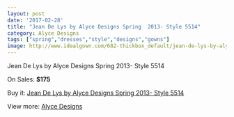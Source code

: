 ```yaml
---
layout: post
date: '2017-02-28'
title: "Jean De Lys by Alyce Designs Spring  2013- Style 5514"
category: Alyce Designs
tags: ["spring","dresses","style","designs","gowns"]
image: http://www.idealgown.com/682-thickbox_default/jean-de-lys-by-alyce-designs-spring-2013-style-5514.jpg
---
```

Jean De Lys by Alyce Designs Spring  2013- Style 5514

On Sales: **$175**
<a href="https://www.idealgown.com/en/alyce-designs/297-jean-de-lys-by-alyce-designs-spring-2013-style-5514.html"><amp-img layout="responsive" width="600" height="600" src="//www.idealgown.com/682-thickbox_default/jean-de-lys-by-alyce-designs-spring-2013-style-5514.jpg" alt="Jean De Lys by Alyce Designs Spring  2013- Style 5514 0" /></a>

Buy it: [Jean De Lys by Alyce Designs Spring  2013- Style 5514](https://www.idealgown.com/en/alyce-designs/297-jean-de-lys-by-alyce-designs-spring-2013-style-5514.html "Jean De Lys by Alyce Designs Spring  2013- Style 5514")

View more: [Alyce Designs](https://www.idealgown.com/en/5-alyce-designs "Alyce Designs")